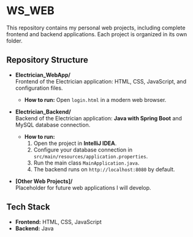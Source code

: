 # WS_WEB

This repository contains my personal web projects, including complete frontend and backend applications. Each project is organized in its own folder.

## Repository Structure

- **Electrician_WebApp/**  
  Frontend of the Electrician application: HTML, CSS, JavaScript, and configuration files.  
  - **How to run:** Open `login.html` in a modern web browser.

- **Electrician_Backend/**  
  Backend of the Electrician application: **Java with Spring Boot** and MySQL database connection.  
  - **How to run:**  
    1. Open the project in **IntelliJ IDEA**.  
    2. Configure your database connection in `src/main/resources/application.properties`.  
    3. Run the main class `MainApplication.java`.  
    4. The backend runs on `http://localhost:8080` by default.  

- **[Other Web Projects]/**  
  Placeholder for future web applications I will develop.

## Tech Stack

- **Frontend:** HTML, CSS, JavaScript  
- **Backend:** Java

